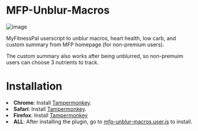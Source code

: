 # MFP-Unblur-Macros
![image](https://github.com/SharmaMitchell/MFP-Unblur-Macros/assets/90817905/68f8879f-133b-48ed-828e-298d4ae010fd)

MyFitnessPal userscript to unblur macros, heart health, low carb, and custom summary from MFP homepage (for non-premium users).

The custom summary also works after being unblurred, so non-premuim users can choose 3 nutrients to track.

# Installation
<li><b>Chrome</b>: Install <a href="https://chrome.google.com/webstore/detail/dhdgffkkebhmkfjojejmpbldmpobfkfo">Tampermonkey</a>.</li>
<li><b>Safari</b>: Install <a href="https://tampermonkey.net/?ext=dhdg&browser=safari">Tampermonkey</a>.</li>
<li><b>Firefox</b>: Install <a href="https://addons.mozilla.org/en-US/firefox/addon/tampermonkey/">Tampermonkey</a></li>
<li><b>ALL</b>: After installing the plugin, go to <a href="https://github.com/SharmaMitchell/MFP-Unblur-Macros/raw/main/mfp-unblur-macros.user.js">mfp-unblur-macros.user.js</a> to install.</li>
